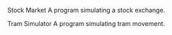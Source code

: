 Stock Market
A program simulating a stock exchange.

Tram Simulator
A program simulating tram movement.